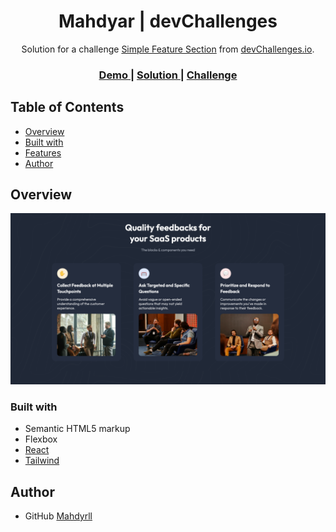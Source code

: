 <h1 align="center">Mahdyar | devChallenges</h1>

<div align="center">
   Solution for a challenge <a href="https://devchallenges.io/challenge/simple-feature-section-challenge" target="_blank">Simple Feature Section</a> from <a href="http://devchallenges.io" target="_blank">devChallenges.io</a>.
</div>

<div align="center">
  <h3>
    <a href="https://mahdyrll.github.io/simple-feature-section/">
      Demo
    </a>
    <span> | </span>
    <a href="{https://your-url-to-the-solution}">
      Solution
    </a>
    <span> | </span>
    <a href="https://devchallenges.io/challenge/simple-feature-section-challenge">
      Challenge
    </a>
  </h3>
</div>


## Table of Contents

- [Overview](#overview)
- [Built with](#built-with)
- [Features](#features)
- [Author](#author)


## Overview

![screenshot](./public/Screen%20Shot%202024-11-27%20at%209.41.27%20PM.png)

### Built with


- Semantic HTML5 markup
- Flexbox
- [React](https://reactjs.org/)
- [Tailwind](https://tailwindcss.com/)


## Author

- GitHub [Mahdyrll](https://github.com/Mahdyrll)
